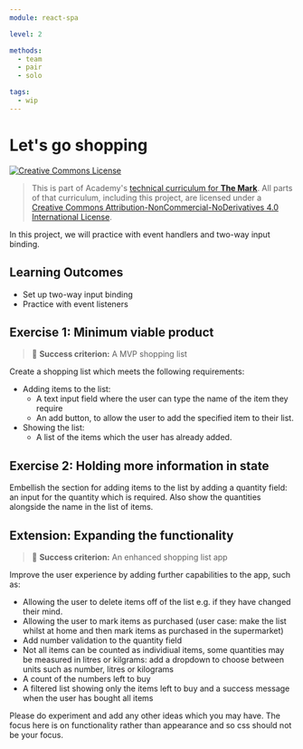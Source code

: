 ```yaml
---
module: react-spa

level: 2

methods:
  - team
  - pair
  - solo

tags:
  - wip
---
```


# Let's go shopping

<a rel="license" href="http://creativecommons.org/licenses/by-nc-nd/4.0/"><img alt="Creative Commons License" style="border-width:0" src="https://i.creativecommons.org/l/by-nc-nd/4.0/88x31.png" /></a>

> This is part of Academy's [technical curriculum for **The Mark**](https://github.com/WeAreAcademy/curriculum-mark). All parts of that curriculum, including this project, are licensed under a <a rel="license" href="http://creativecommons.org/licenses/by-nc-nd/4.0/">Creative Commons Attribution-NonCommercial-NoDerivatives 4.0 International License</a>.

In this project, we will practice with event handlers and two-way input binding.

## Learning Outcomes

- Set up two-way input binding
- Practice with event listeners

## Exercise 1: Minimum viable product

> 🎯 **Success criterion:** A MVP shopping list

Create a shopping list which meets the following requirements:
- Adding items to the list:
  - A text input field where the user can type the name of the item they require
  - An add button, to allow the user to add the specified item to their list.
- Showing the list:
  - A list of the items which the user has already added.

## Exercise 2: Holding more information in state

Embellish the section for adding items to the list by adding a quantity field: an input for the quantity which is required. Also show the quantities alongside the name in the list of items.

## Extension: Expanding the functionality

> 🎯 **Success criterion:** An enhanced shopping list app

Improve the user experience by adding further capabilities to the app, such as:
- Allowing the user to delete items off of the list e.g. if they have changed their mind.
- Allowing the user to mark items as purchased (user case: make the list whilst at home and then mark items as purchased in the supermarket)
- Add number validation to the quantity field
- Not all items can be counted as individiual items, some quantities may be measured in litres or kilgrams: add a dropdown to choose between units such as number, litres or kilograms
- A count of the numbers left to buy
- A filtered list showing only the items left to buy and a success message when the user has bought all items

Please do experiment and add any other ideas which you may have.
The focus here is on functionality rather than appearance and so css should not be your focus.